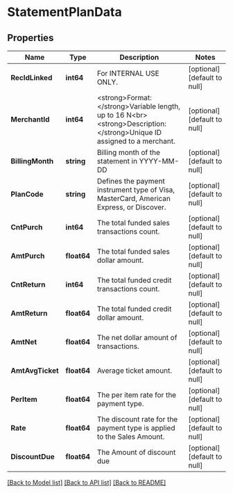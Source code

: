 # StatementPlanData

## Properties
Name | Type | Description | Notes
------------ | ------------- | ------------- | -------------
**RecIdLinked** | **int64** | For INTERNAL USE ONLY. | [optional] [default to null]
**MerchantId** | **int64** | &lt;strong&gt;Format: &lt;/strong&gt;Variable length, up to 16 N&lt;br&gt;&lt;strong&gt;Description: &lt;/strong&gt;Unique ID assigned to a merchant. | [optional] [default to null]
**BillingMonth** | **string** | Billing month of the statement in YYYY-MM-DD | [optional] [default to null]
**PlanCode** | **string** | Defines the payment instrument type of Visa, MasterCard, American Express, or Discover. | [optional] [default to null]
**CntPurch** | **int64** | The total funded sales transactions count. | [optional] [default to null]
**AmtPurch** | **float64** | The total funded sales dollar amount. | [optional] [default to null]
**CntReturn** | **int64** | The total funded credit transactions count. | [optional] [default to null]
**AmtReturn** | **float64** | The total funded credit dollar amount. | [optional] [default to null]
**AmtNet** | **float64** | The net dollar amount of transactions. | [optional] [default to null]
**AmtAvgTicket** | **float64** | Average ticket amount. | [optional] [default to null]
**PerItem** | **float64** | The per item rate for the payment type. | [optional] [default to null]
**Rate** | **float64** | The discount rate for the payment type is applied to the Sales Amount. | [optional] [default to null]
**DiscountDue** | **float64** | The Amount of discount due | [optional] [default to null]

[[Back to Model list]](../README.md#documentation-for-models) [[Back to API list]](../README.md#documentation-for-api-endpoints) [[Back to README]](../README.md)

